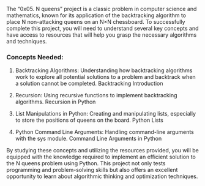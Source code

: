 The “0x05. N queens” project is a classic problem in computer science and mathematics, known for its application of the backtracking algorithm to place N non-attacking queens on an N×N chessboard. To successfully complete this project, you will need to understand several key concepts and have access to resources that will help you grasp the necessary algorithms and techniques.

### Concepts Needed:

1. Backtracking Algorithms:
Understanding how backtracking algorithms work to explore all potential solutions to a problem and backtrack when a solution cannot be completed.
Backtracking Introduction

2. Recursion:
Using recursive functions to implement backtracking algorithms.
Recursion in Python

3. List Manipulations in Python:
Creating and manipulating lists, especially to store the positions of queens on the board.
Python Lists

4. Python Command Line Arguments:
Handling command-line arguments with the sys module.
Command Line Arguments in Python

By studying these concepts and utilizing the resources provided, you will be equipped with the knowledge required to implement an efficient solution to the N queens problem using Python. This project not only tests programming and problem-solving skills but also offers an excellent opportunity to learn about algorithmic thinking and optimization techniques.
